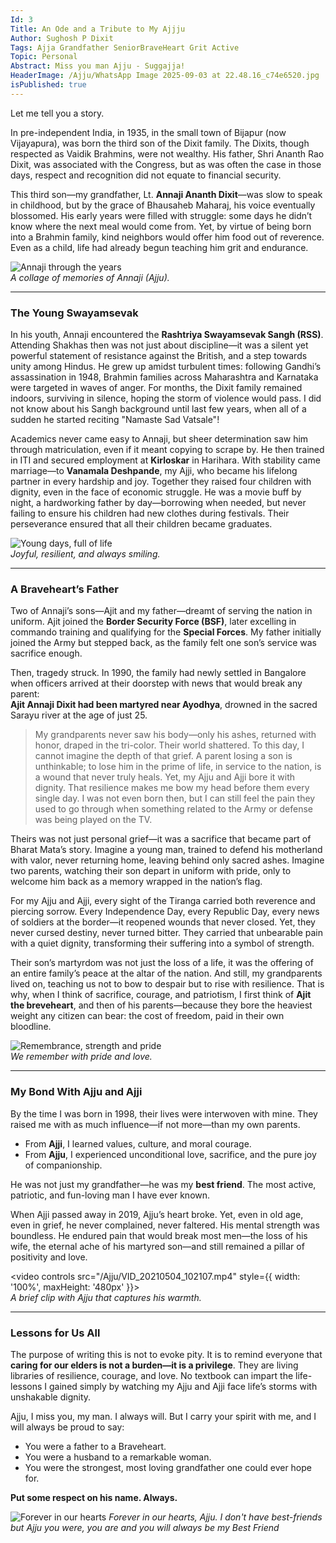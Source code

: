 ```yaml
---
Id: 3
Title: An Ode and a Tribute to My Ajjju 
Author: Sughosh P Dixit
Tags: Ajja Grandfather SeniorBraveHeart Grit Active 
Topic: Personal
Abstract: Miss you man Ajju - Suggajja!
HeaderImage: /Ajju/WhatsApp Image 2025-09-03 at 22.48.16_c74e6520.jpg
isPublished: true
---
```


Let me tell you a story.  

In pre-independent India, in 1935, in the small town of Bijapur (now Vijayapura), was born the third son of the Dixit family. The Dixits, though respected as Vaidik Brahmins, were not wealthy. His father, Shri Ananth Rao Dixit, was associated with the Congress, but as was often the case in those days, respect and recognition did not equate to financial security.  

This third son—my grandfather, Lt. **Annaji Ananth Dixit**—was slow to speak in childhood, but by the grace of Bhausaheb Maharaj, his voice eventually blossomed. His early years were filled with struggle: some days he didn’t know where the next meal would come from. Yet, by virtue of being born into a Brahmin family, kind neighbors would offer him food out of reverence. Even as a child, life had already begun teaching him grit and endurance.  

![Annaji through the years](/Ajju/IMG_20211115_185607-COLLAGE.jpg)  
<em>A collage of memories of Annaji (Ajju).</em>  

---

### The Young Swayamsevak  

In his youth, Annaji encountered the **Rashtriya Swayamsevak Sangh (RSS)**. Attending Shakhas then was not just about discipline—it was a silent yet powerful statement of resistance against the British, and a step towards unity among Hindus. He grew up amidst turbulent times: following Gandhi’s assassination in 1948, Brahmin families across Maharashtra and Karnataka were targeted in waves of anger. For months, the Dixit family remained indoors, surviving in silence, hoping the storm of violence would pass. I did not know about his Sangh background until last few years, when all of a sudden he started reciting "Namaste Sad Vatsale"!

Academics never came easy to Annaji, but sheer determination saw him through matriculation, even if it meant copying to scrape by. He then trained in ITI and secured employment at **Kirloskar** in Harihara. With stability came marriage—to **Vanamala Deshpande**, my Ajji, who became his lifelong partner in every hardship and joy. Together they raised four children with dignity, even in the face of economic struggle. He was a movie buff by night, a hardworking father by day—borrowing when needed, but never failing to ensure his children had new clothes during festivals. Their perseverance ensured that all their children became graduates.  

![Young days, full of life](/Ajju/WhatsApp%20Image%202025-09-03%20at%2022.46.53_81df3445.jpg)  
<em>Joyful, resilient, and always smiling.</em>  

---

### A Braveheart’s Father  

Two of Annaji’s sons—Ajit and my father—dreamt of serving the nation in uniform. Ajit joined the **Border Security Force (BSF)**, later excelling in commando training and qualifying for the **Special Forces**. My father initially joined the Army but stepped back, as the family felt one son’s service was sacrifice enough.  

Then, tragedy struck. In 1990, the family had newly settled in Bangalore when officers arrived at their doorstep with news that would break any parent:  
**Ajit Annaji Dixit had been martyred near Ayodhya**, drowned in the sacred Sarayu river at the age of just 25.  

> My grandparents never saw his body—only his ashes, returned with honor, draped in the tri-color. Their world shattered. To this day, I cannot imagine the depth of that grief. A parent losing a son is unthinkable; to lose him in the prime of life, in service to the nation, is a wound that never truly heals. Yet, my Ajju and Ajji bore it with dignity. That resilience makes me bow my head before them every single day. I was not even born then, but I can still feel the pain they used to go through when something related to the Army or defense was being played on the TV.

Theirs was not just personal grief—it was a sacrifice that became part of Bharat Mata’s story. Imagine a young man, trained to defend his motherland with valor, never returning home, leaving behind only sacred ashes. Imagine two parents, watching their son depart in uniform with pride, only to welcome him back as a memory wrapped in the nation’s flag.  

For my Ajju and Ajji, every sight of the Tiranga carried both reverence and piercing sorrow. Every Independence Day, every Republic Day, every news of soldiers at the border—it reopened wounds that never closed. Yet, they never cursed destiny, never turned bitter. They carried that unbearable pain with a quiet dignity, transforming their suffering into a symbol of strength.  

Their son’s martyrdom was not just the loss of a life, it was the offering of an entire family’s peace at the altar of the nation. And still, my grandparents lived on, teaching us not to bow to despair but to rise with resilience. That is why, when I think of sacrifice, courage, and patriotism, I first think of **Ajit the breveheart**, and then of his parents—because they bore the heaviest weight any citizen can bear: the cost of freedom, paid in their own bloodline. 

![Remembrance, strength and pride](/Ajju/WhatsApp%20Image%202025-09-03%20at%2022.41.37_8f735b23.jpg)  
<em>We remember with pride and love.</em>  

---

### My Bond With Ajju and Ajji  

By the time I was born in 1998, their lives were interwoven with mine. They raised me with as much influence—if not more—than my own parents.  

- From **Ajji**, I learned values, culture, and moral courage.  
- From **Ajju**, I experienced unconditional love, sacrifice, and the pure joy of companionship.  

He was not just my grandfather—he was my **best friend**. The most active, patriotic, and fun-loving man I have ever known.  

When Ajji passed away in 2019, Ajju’s heart broke. Yet, even in old age, even in grief, he never complained, never faltered. His mental strength was boundless. He endured pain that would break most men—the loss of his wife, the eternal ache of his martyred son—and still remained a pillar of positivity and love.  

<video controls src="/Ajju/VID_20210504_102107.mp4" style={{ width: '100%', maxHeight: '480px' }}></video>  
<em>A brief clip with Ajju that captures his warmth.</em>  

---

### Lessons for Us All  

The purpose of writing this is not to evoke pity. It is to remind everyone that **caring for our elders is not a burden—it is a privilege**. They are living libraries of resilience, courage, and love. No textbook can impart the life-lessons I gained simply by watching my Ajju and Ajji face life’s storms with unshakable dignity.  

Ajju, I miss you, my man. I always will. But I carry your spirit with me, and I will always be proud to say:  

- You were a father to a Braveheart.  
- You were a husband to a remarkable woman.  
- You were the strongest, most loving grandfather one could ever hope for.  

**Put some respect on his name. Always.**  

![Forever in our hearts](/Ajju/WhatsApp%20Image%202025-09-03%20at%2022.41.11_06cfede3.jpg)
<em>Forever in our hearts, Ajju.</em>
<em>I don't have best-friends but Ajju you were, you are and you will always be my Best Friend</em>